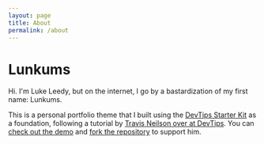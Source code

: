 ```yaml
---
layout: page
title: About
permalink: /about
---
```


# Lunkums

Hi. I'm Luke Leedy, but on the internet, I go by a bastardization of my first name: Lunkums.

This is a personal portfolio theme that I built using the [DevTips Starter Kit](http://devtipsstarterkit.com/) as a foundation, following a tutorial by [Travis Neilson over at DevTips](https://www.youtube.com/watch?v=T6jKLsxbFg4&list=PL0CB3OvPhDA_STygmp3sDenx3UpdOMk7P). You can [check out the demo](lenpaul.github.io/portfolio-jekyll-theme/) and [fork the repository](https://github.com/LeNPaul/portfolio-jekyll-theme/fork) to support him.
